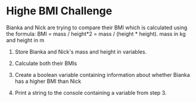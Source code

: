 # Highe BMI Challenge

Bianka and Nick are trying to compare their BMI which
is calculated using the formula: BMI = mass / height*2 =
mass / (height * height). mass in kg and height in m

1. Store Bianka and Nick's mass and height in variables.

2. Calculate both their BMIs

3. Create a boolean variable containing information about whether
Bianka has a higher BMI than Nick

4. Print a string to the console containing a variable from
step 3.
